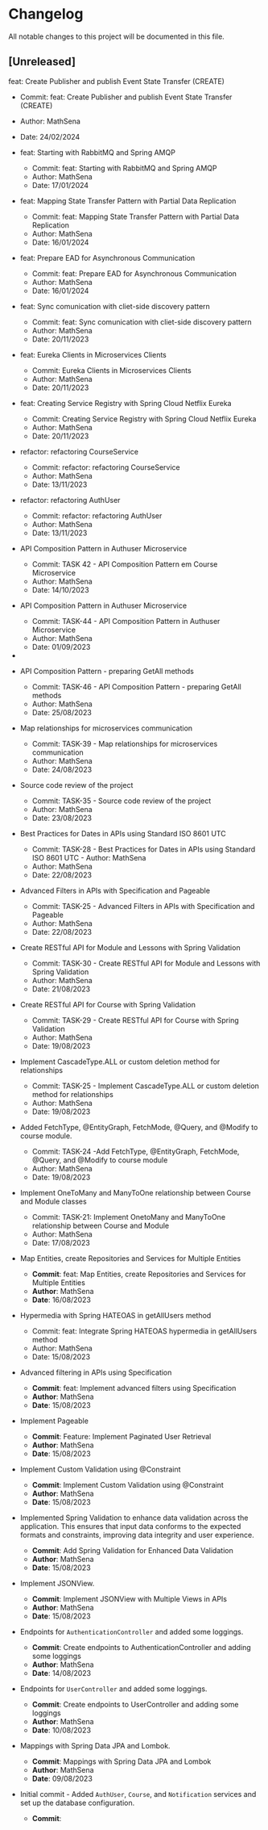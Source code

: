 # Changelog

All notable changes to this project will be documented in this file.

## [Unreleased]



feat: Create Publisher and publish Event State Transfer (CREATE)

- Commit: feat: Create Publisher and publish Event State Transfer (CREATE)
- Author: MathSena
- Date: 24/02/2024


- feat: Starting with RabbitMQ and Spring AMQP

  - Commit: feat: Starting with RabbitMQ and Spring AMQP
  - Author: MathSena
  - Date: 17/01/2024
- feat: Mapping State Transfer Pattern with Partial Data Replication

  - Commit: feat: Mapping State Transfer Pattern with Partial Data Replication
  - Author: MathSena
  - Date: 16/01/2024
- feat: Prepare EAD for Asynchronous Communication

  - Commit: feat: Prepare EAD for Asynchronous Communication
  - Author: MathSena
  - Date: 16/01/2024
- feat: Sync comunication with cliet-side discovery pattern

  - Commit: feat: Sync comunication with cliet-side discovery pattern
  - Author: MathSena
  - Date: 20/11/2023
- feat: Eureka Clients in Microservices Clients

  - Commit: Eureka Clients in Microservices Clients
  - Author: MathSena
  - Date: 20/11/2023
- feat: Creating Service Registry with Spring Cloud Netflix Eureka

  - Commit: Creating Service Registry with Spring Cloud Netflix Eureka
  - Author: MathSena
  - Date: 20/11/2023
- refactor: refactoring CourseService

  - Commit: refactor: refactoring CourseService
  - Author: MathSena
  - Date: 13/11/2023
- refactor: refactoring AuthUser

  - Commit: refactor: refactoring AuthUser
  - Author: MathSena
  - Date: 13/11/2023
- API Composition Pattern in Authuser Microservice

  - Commit: TASK 42 - API Composition Pattern em Course Microservice
  - Author: MathSena
  - Date: 14/10/2023
- API Composition Pattern in Authuser Microservice

  - Commit: TASK-44 - API Composition Pattern in Authuser Microservice
  - Author: MathSena
  - Date: 01/09/2023
-
- API Composition Pattern - preparing GetAll methods

  - Commit: TASK-46 - API Composition Pattern - preparing GetAll methods
  - Author: MathSena
  - Date: 25/08/2023
- Map relationships for microservices communication

  - Commit: TASK-39 - Map relationships for microservices communication
  - Author: MathSena
  - Date: 24/08/2023
- Source code review of the project

  - Commit: TASK-35 - Source code review of the project
  - Author: MathSena
  - Date: 23/08/2023
- Best Practices for Dates in APIs using Standard ISO 8601 UTC

  - Commit: TASK-28 - Best Practices for Dates in APIs using Standard ISO 8601 UTC  - Author: MathSena
  - Author: MathSena
  - Date: 22/08/2023
- Advanced Filters in APIs with Specification and Pageable

  - Commit: TASK-25 - Advanced Filters in APIs with Specification and Pageable
  - Author: MathSena
  - Date: 22/08/2023
- Create RESTful API for Module and Lessons with Spring Validation

  - Commit: TASK-30 - Create RESTful API for Module and Lessons with Spring Validation
  - Author: MathSena
  - Date: 21/08/2023
- Create RESTful API for Course with Spring Validation

  - Commit: TASK-29 - Create RESTful API for Course with Spring Validation
  - Author: MathSena
  - Date: 19/08/2023
- Implement CascadeType.ALL or custom deletion method for relationships

  - Commit: TASK-25 - Implement CascadeType.ALL or custom deletion method for relationships
  - Author: MathSena
  - Date: 19/08/2023
- Added FetchType, @EntityGraph, FetchMode, @Query, and @Modify to course module.

  - Commit: TASK-24 -Add FetchType, @EntityGraph, FetchMode, @Query, and @Modify to course module
  - Author: MathSena
  - Date: 19/08/2023
- Implement OneToMany and ManyToOne relationship between Course and Module classes

  - Commit: TASK-21: Implement OnetoMany and ManyToOne relationship between Course and Module
  - Author: MathSena
  - Date: 17/08/2023
- Map Entities, create Repositories and Services for Multiple Entities

  - **Commit**: feat: Map Entities, create Repositories and Services for Multiple Entities
  - **Author**: MathSena
  - **Date**: 16/08/2023
- Hypermedia with Spring HATEOAS in getAllUsers method

  - Commit: feat: Integrate Spring HATEOAS hypermedia in getAllUsers method
  - Author: MathSena
  - Date: 15/08/2023
- Advanced filtering in APIs using Specification

  - **Commit**: feat: Implement advanced filters using Specification
  - **Author**: MathSena
  - **Date**: 15/08/2023
- Implement Pageable

  - **Commit**: Feature: Implement Paginated User Retrieval
  - **Author**: MathSena
  - **Date**: 15/08/2023
- Implement Custom Validation using @Constraint

  - **Commit**: Implement Custom Validation using @Constraint
  - **Author**: MathSena
  - **Date**: 15/08/2023
- Implemented Spring Validation to enhance data validation across the application. This ensures that input data conforms to the expected formats and constraints, improving data integrity and user experience.

  - **Commit**: Add Spring Validation for Enhanced Data Validation
  - **Author**: MathSena
  - **Date**: 15/08/2023
- Implement JSONView.

  - **Commit**: Implement JSONView with Multiple Views in APIs
  - **Author**: MathSena
  - **Date**: 15/08/2023
- Endpoints for `AuthenticationController` and added some loggings.

  - **Commit**: Create endpoints to AuthenticationController and adding some loggings
  - **Author**: MathSena
  - **Date**: 14/08/2023
- Endpoints for `UserController` and added some loggings.

  - **Commit**: Create endpoints to UserController and adding some loggings
  - **Author**: MathSena
  - **Date**: 10/08/2023
- Mappings with Spring Data JPA and Lombok.

  - **Commit**: Mappings with Spring Data JPA and Lombok
  - **Author**: MathSena
  - **Date**: 09/08/2023
- Initial commit - Added `AuthUser`, `Course`, and `Notification` services and set up the database configuration.

  - **Commit**:

